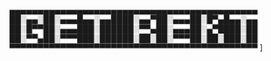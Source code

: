 ▄▄▄▄▄▄▄▄▄▄▄▄▄▄▄▄▄▄▄▄▄▄▄▄▄▄▄▄▄▄▄▄▄▄▄▄▄▄▄▄▄▄▄▄
██░▄▄░██░▄▄▄█▄▄░▄▄████░▄▄▀██░▄▄▄██░█▀▄█▄▄░▄▄
██░█▀▀██░▄▄▄███░██████░▀▀▄██░▄▄▄██░▄▀████░██
██░▀▀▄██░▀▀▀███░██████░██░██░▀▀▀██░██░███░██
▀▀▀▀▀▀▀▀▀▀▀▀▀▀▀▀▀▀▀▀▀▀▀▀▀▀▀▀▀▀▀▀▀▀▀▀▀▀▀▀▀▀▀▀
]
